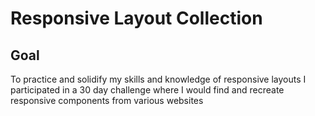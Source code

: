 # Responsive Layout Collection

## Goal

To practice and solidify my skills and knowledge of responsive layouts I participated in a 30 day challenge where I would find and recreate responsive components from various websites